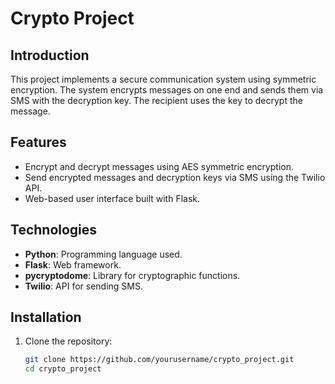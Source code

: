 # Crypto Project

## Introduction
This project implements a secure communication system using symmetric encryption. The system encrypts messages on one end and sends them via SMS with the decryption key. The recipient uses the key to decrypt the message.

## Features
- Encrypt and decrypt messages using AES symmetric encryption.
- Send encrypted messages and decryption keys via SMS using the Twilio API.
- Web-based user interface built with Flask.

## Technologies
- **Python**: Programming language used.
- **Flask**: Web framework.
- **pycryptodome**: Library for cryptographic functions.
- **Twilio**: API for sending SMS.

## Installation
1. Clone the repository:
   ```bash
   git clone https://github.com/yourusername/crypto_project.git
   cd crypto_project
